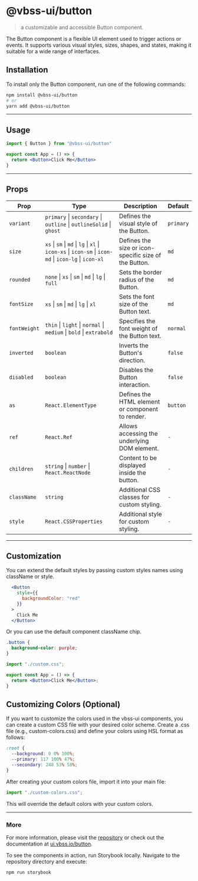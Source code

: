 # @vbss-ui/button

> a customizable and accessible Button component.

The Button component is a flexible UI element used to trigger actions or events. It supports various visual styles, sizes, shapes, and states, making it suitable for a wide range of interfaces.

## **Installation**

To install only the Button component, run one of the following commands:

```bash
npm install @vbss-ui/button
# or
yarn add @vbss-ui/button
```

---

## **Usage**

```jsx
import { Button } from "@vbss-ui/button"

export const App = () => {
  return <Button>Click Me</Button>
}
```

---

## **Props**

| Prop         | Type                                                                                                  | Description                                           | Default   |
|--------------|-------------------------------------------------------------------------------------------------------|-------------------------------------------------------|-----------|
| `variant`    | `primary` \| `secondary` \| `outline` \| `outlineSolid` \| `ghost`                                    | Defines the visual style of the Button.               | `primary` |
| `size`       | `xs` \| `sm` \| `md` \| `lg` \| `xl` \| `icon-xs` \| `icon-sm` \| `icon-md` \| `icon-lg` \| `icon-xl` | Defines the size or icon-specific size of the Button. | `md`      |
| `rounded`    | `none` \| `xs` \| `sm` \| `md` \| `lg` \| `full`                                                      | Sets the border radius of the Button.                 | `md`      |
| `fontSize`   | `xs` \| `sm` \| `md` \| `lg` \| `xl`                                                                  | Sets the font size of the Button text.                | `md`      |
| `fontWeight` | `thin` \| `light` \| `normal` \| `medium` \| `bold` \| `extrabold`                                    | Specifies the font weight of the Button text.         | `normal`  |
| `inverted`   | `boolean`                                                                                             | Inverts the Button's direction.                       | `false`   |
| `disabled`   | `boolean`                                                                                             | Disables the Button interaction.                      | `false`   |
| `as`         | `React.ElementType`                                                                                   | Defines the HTML element or component to render.      | `button`  |
| `ref`        | `React.Ref`                                                                                           | Allows accessing the underlying DOM element.          | `-`       |
| `children`   | `string` \| `number` \| `React.ReactNode`                                                             | Content to be displayed inside the button.            | `-`       |
| `className`  | `string`                                                                                              | Additional CSS classes for custom styling.            | `-`       |
| `style`      | `React.CSSProperties`                                                                                 | Additional style for custom styling.                  | `-`       |

---

## **Customization**

You can extend the default styles by passing custom styles names using className or style.

```jsx
  <Button
    style={{
      backgroundColor: "red"
    }}
  >
    Click Me
  </Button>
```

Or you can use the default component className chip.

```css
.button {
  background-color: purple;
}
```

```jsx
import "./custom.css";

export const App = () => {
  return <Button>Click Me</Button>;
}
```

## **Customizing Colors (Optional)**

If you want to customize the colors used in the vbss-ui components, you can create a custom CSS file with your desired color scheme. Create a .css file (e.g., custom-colors.css) and define your colors using HSL format as follows:

```css
:root {
  --background: 0 0% 100%;
  --primary: 117 100% 47%;
  --secondary: 248 53% 58%;
}
```

After creating your custom colors file, import it into your main file:

```js
import "./custom-colors.css";
```

This will override the default colors with your custom colors.

---

### **More**

For more information, please visit the [repository](https://github.com/vbss-io/vbss-ui) or check out the documentation at [ui.vbss.io/button](https://ui.vbss.io/button).  

To see the components in action, run Storybook locally. Navigate to the repository directory and execute:  

```bash
npm run storybook
```
